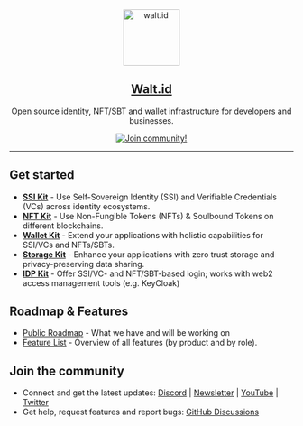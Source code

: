 <div align="center">
<div>
    <a href="https://walt.id">
    <img alt="walt.id" src="https://user-images.githubusercontent.com/48290617/186866872-7b5b079b-d729-4585-a354-1e97d316b36f.png" width=100/>
    </a>    
</div>
    <h2><a href="https://walt.id" target="_blank">Walt.id</a></h2>
<p> Open source identity, NFT/SBT and wallet infrastructure for developers and businesses.</p>
<a href="https://walt.id/community">
    <img src="https://img.shields.io/badge/Join-The Community-blue.svg?style=flat" alt="Join community!" />
  </a>

<hr>
<div>
</div>

</div>


## Get started

* <a href="https://github.com/walt-id/waltid-ssikit" target="_blank" style="font-weight:bold;">SSI Kit</a> - Use Self-Sovereign Identity (SSI) and Verifiable Credentials (VCs) across identity ecosystems.
* <a href="https://github.com/walt-id/waltid-nftkit" target="_blank" style="font-weight:bold;">NFT Kit</a> - Use Non-Fungible Tokens (NFTs) & Soulbound Tokens on different blockchains.
* <a href="https://github.com/walt-id/waltid-walletkit" target="_blank" style="font-weight:bold;">Wallet Kit</a> - Extend your applications with holistic capabilities for SSI/VCs and NFTs/SBTs.
* <a href="https://github.com/walt-id/waltid-storage-kit" target="_blank" style="font-weight:bold;">Storage Kit</a> - Enhance your applications with zero trust storage and privacy-preserving data sharing.
* <a href="https://github.com/walt-id/waltid-idpkit" target="_blank" style="font-weight:bold;">IDP Kit</a> - Offer SSI/VC- and NFT/SBT-based login; works with web2 access management tools (e.g. KeyCloak) 

## Roadmap & Features

* [Public Roadmap](https://walt-id.notion.site/fcde1687baab42378b3047d4a22eeaca?v=1140dd17c17b4726a70cc1465d20866d) - What we have and will be working on
* [Feature List](https://www.notion.so/walt-id/Feature-List-5177a61c9d9c410ab1912a0e8574f014) - Overview of all features (by product and by role).


## Join the community

* Connect and get the latest updates: <a href="https://discord.gg/AW8AgqJthZ">Discord</a> | <a href="https://walt.id/newsletter">Newsletter</a> | <a href="https://www.youtube.com/channel/UCXfOzrv3PIvmur_CmwwmdLA">YouTube</a> | <a href="https://mobile.twitter.com/walt_id" target="_blank">Twitter</a>
* Get help, request features and report bugs: <a href="https://github.com/walt-id/.github/discussions" target="_blank">GitHub Discussions</a>

